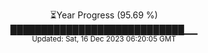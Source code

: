 <p align="center">
⏳Year Progress (95.69 %) <br>
████████████████████████████▁▁ <br>
<sub>Updated: Sat, 16 Dec 2023 06:20:05 GMT</sub>
</p>

